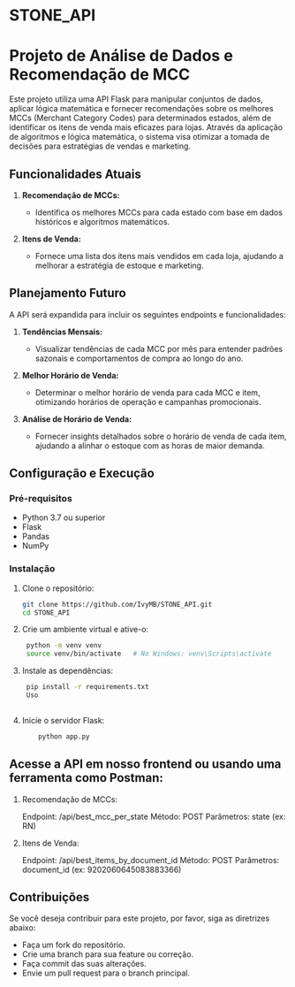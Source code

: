 # STONE_API
# Projeto de Análise de Dados e Recomendação de MCC

Este projeto utiliza uma API Flask para manipular conjuntos de dados, aplicar lógica matemática e fornecer recomendações sobre os melhores MCCs (Merchant Category Codes) para determinados estados, além de identificar os itens de venda mais eficazes para lojas. Através da aplicação de algoritmos e lógica matemática, o sistema visa otimizar a tomada de decisões para estratégias de vendas e marketing.

## Funcionalidades Atuais

1. **Recomendação de MCCs:**
   - Identifica os melhores MCCs para cada estado com base em dados históricos e algoritmos matemáticos.
   
2. **Itens de Venda:**
   - Fornece uma lista dos itens mais vendidos em cada loja, ajudando a melhorar a estratégia de estoque e marketing.

## Planejamento Futuro

A API será expandida para incluir os seguintes endpoints e funcionalidades:

1. **Tendências Mensais:**
   - Visualizar tendências de cada MCC por mês para entender padrões sazonais e comportamentos de compra ao longo do ano.

2. **Melhor Horário de Venda:**
   - Determinar o melhor horário de venda para cada MCC e item, otimizando horários de operação e campanhas promocionais.

3. **Análise de Horário de Venda:**
   - Fornecer insights detalhados sobre o horário de venda de cada item, ajudando a alinhar o estoque com as horas de maior demanda.

## Configuração e Execução

### Pré-requisitos

- Python 3.7 ou superior
- Flask
- Pandas
- NumPy

### Instalação

1. Clone o repositório:

   ```bash
   git clone https://github.com/IvyMB/STONE_API.git
   cd STONE_API

2. Crie um ambiente virtual e ative-o:

   ```bash
    python -m venv venv
    source venv/bin/activate   # No Windows: venv\Scripts\activate

3. Instale as dependências:

   ```bash
    pip install -r requirements.txt
    Uso
    
4. Inicie o servidor Flask:

    ```bash
        python app.py

## Acesse a API em nosso frontend ou usando uma ferramenta como Postman:

1. Recomendação de MCCs:

    Endpoint: /api/best_mcc_per_state
    Método: POST
    Parâmetros: state (ex: RN)

2. Itens de Venda:

    Endpoint: /api/best_items_by_document_id
    Método: POST
    Parâmetros: document_id (ex: 9202060645083883366)

## Contribuições
Se você deseja contribuir para este projeto, por favor, siga as diretrizes abaixo:

- Faça um fork do repositório.
- Crie uma branch para sua feature ou correção.
- Faça commit das suas alterações.
- Envie um pull request para o branch principal.
